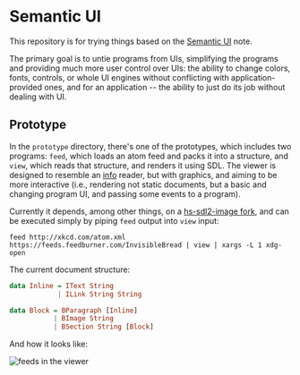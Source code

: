 # Semantic UI

This repository is for trying things based on the
[Semantic UI](https://defanor.uberspace.net/notes/semantic-ui.html)
note.

The primary goal is to untie programs from UIs, simplifying the
programs and providing much more user control over UIs: the ability to
change colors, fonts, controls, or whole UI engines without
conflicting with application-provided ones, and for an application --
the ability to just do its job without dealing with UI.

## Prototype

In the `prototype` directory, there's one of the prototypes, which
includes two programs: `feed`, which loads an atom feed and packs it
into a structure, and `view`, which reads that structure, and renders
it using SDL. The viewer is designed to resemble an
[info](https://en.wikipedia.org/wiki/Info_%28Unix%29) reader, but with
graphics, and aiming to be more interactive (i.e., rendering not
static documents, but a basic and changing program UI, and passing
some events to a program).

Currently it depends, among other things, on a
[hs-sdl2-image fork](https://github.com/defanor/hs-sdl2-image), and
can be executed simply by piping `feed` output into `view` input:

```
feed http://xkcd.com/atom.xml https://feeds.feedburner.com/InvisibleBread | view | xargs -L 1 xdg-open
```

The current document structure:

```haskell
data Inline = IText String
            | ILink String String

data Block = BParagraph [Inline]
           | BImage String
           | BSection String [Block]
```

And how it looks like:

![feeds in the viewer](http://paste.uberspace.net/feed-reader.png)
